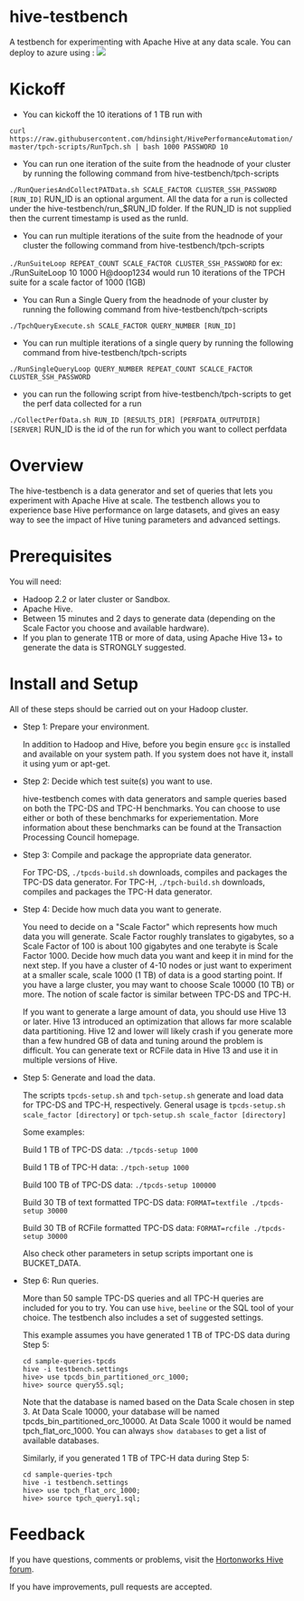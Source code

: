 hive-testbench
==============

A testbench for experimenting with Apache Hive at any data scale. You can deploy to azure using :
<a href="https://portal.azure.com/#create/Microsoft.Template/uri/https%3A%2F%2Fraw.githubusercontent.com%2Fhdinsight%2FHivePerformanceAutomation%2Fmaster%2Fazure%2Fazuredeploy.json" target="_blank">
    <img src="http://azuredeploy.net/deploybutton.png"/>
</a>

Kickoff
=======
* You can kickoff the 10 iterations of 1 TB run with

``curl https://raw.githubusercontent.com/hdinsight/HivePerformanceAutomation/master/tpch-scripts/RunTpch.sh | bash 1000 PASSWORD 10 ``

* You can run one iteration of the suite from the headnode of your cluster by running the following command from hive-testbench/tpch-scripts

``./RunQueriesAndCollectPATData.sh SCALE_FACTOR CLUSTER_SSH_PASSWORD [RUN_ID]``
RUN_ID is an optional argument. All the data for a run is collected under the hive-testbench/run_$RUN_ID folder. If the RUN_ID is not supplied then the current timestamp is used as the runId.

* You can run multiple iterations of the suite from the headnode of your cluster the following command from hive-testbench/tpch-scripts

``./RunSuiteLoop REPEAT_COUNT SCALE_FACTOR CLUSTER_SSH_PASSWORD``
for ex: ./RunSuiteLoop 10 1000 H@doop1234
would run 10 iterations of the TPCH suite for a scale factor of 1000 (1GB)

* You can Run a Single Query from the headnode of your cluster by running the following command from hive-testbench/tpch-scripts

``./TpchQueryExecute.sh SCALE_FACTOR QUERY_NUMBER [RUN_ID]``

* You can run multiple iterations of a single query by running the following command from hive-testbench/tpch-scripts

``./RunSingleQueryLoop QUERY_NUMBER REPEAT_COUNT SCALCE_FACTOR CLUSTER_SSH_PASSWORD``

* you can run the following script from hive-testbench/tpch-scripts to get the perf data collected for a run 

 ``./CollectPerfData.sh RUN_ID [RESULTS_DIR] [PERFDATA_OUTPUTDIR] [SERVER]``
RUN_ID is the id of the run for which you want to collect perfdata

Overview
========

The hive-testbench is a data generator and set of queries that lets you experiment with Apache Hive at scale. The testbench allows you to experience base Hive performance on large datasets, and gives an easy way to see the impact of Hive tuning parameters and advanced settings.

Prerequisites
=============

You will need:
* Hadoop 2.2 or later cluster or Sandbox.
* Apache Hive.
* Between 15 minutes and 2 days to generate data (depending on the Scale Factor you choose and available hardware).
* If you plan to generate 1TB or more of data, using Apache Hive 13+ to generate the data is STRONGLY suggested.

Install and Setup
=================

All of these steps should be carried out on your Hadoop cluster.

- Step 1: Prepare your environment.

  In addition to Hadoop and Hive, before you begin ensure ```gcc``` is installed and available on your system path. If you system does not have it, install it using yum or apt-get.

- Step 2: Decide which test suite(s) you want to use.

  hive-testbench comes with data generators and sample queries based on both the TPC-DS and TPC-H benchmarks. You can choose to use either or both of these benchmarks for experiementation. More information about these benchmarks can be found at the Transaction Processing Council homepage.

- Step 3: Compile and package the appropriate data generator.

  For TPC-DS, ```./tpcds-build.sh``` downloads, compiles and packages the TPC-DS data generator.
  For TPC-H, ```./tpch-build.sh``` downloads, compiles and packages the TPC-H data generator.

- Step 4: Decide how much data you want to generate.

  You need to decide on a "Scale Factor" which represents how much data you will generate. Scale Factor roughly translates to gigabytes, so a Scale Factor of 100 is about 100 gigabytes and one terabyte is Scale Factor 1000. Decide how much data you want and keep it in mind for the next step. If you have a cluster of 4-10 nodes or just want to experiment at a smaller scale, scale 1000 (1 TB) of data is a good starting point. If you have a large cluster, you may want to choose Scale 10000 (10 TB) or more. The notion of scale factor is similar between TPC-DS and TPC-H.

  If you want to generate a large amount of data, you should use Hive 13 or later. Hive 13 introduced an optimization that allows far more scalable data partitioning. Hive 12 and lower will likely crash if you generate more than a few hundred GB of data and tuning around the problem is difficult. You can generate text or RCFile data in Hive 13 and use it in multiple versions of Hive.

- Step 5: Generate and load the data.

  The scripts ```tpcds-setup.sh``` and ```tpch-setup.sh``` generate and load data for TPC-DS and TPC-H, respectively. General usage is ```tpcds-setup.sh scale_factor [directory]``` or ```tpch-setup.sh scale_factor [directory]```

  Some examples:

  Build 1 TB of TPC-DS data: ```./tpcds-setup 1000```

  Build 1 TB of TPC-H data: ```./tpch-setup 1000```

  Build 100 TB of TPC-DS data: ```./tpcds-setup 100000```

  Build 30 TB of text formatted TPC-DS data: ```FORMAT=textfile ./tpcds-setup 30000```

  Build 30 TB of RCFile formatted TPC-DS data: ```FORMAT=rcfile ./tpcds-setup 30000```
  
  Also check other parameters in setup scripts important one is BUCKET_DATA.

- Step 6: Run queries.

  More than 50 sample TPC-DS queries and all TPC-H queries are included for you to try. You can use ```hive```, ```beeline``` or the SQL tool of your choice. The testbench also includes a set of suggested settings.

  This example assumes you have generated 1 TB of TPC-DS data during Step 5:

  	```
  	cd sample-queries-tpcds
  	hive -i testbench.settings
  	hive> use tpcds_bin_partitioned_orc_1000;
  	hive> source query55.sql;
  	```

  Note that the database is named based on the Data Scale chosen in step 3. At Data Scale 10000, your database will be named tpcds_bin_partitioned_orc_10000. At Data Scale 1000 it would be named tpch_flat_orc_1000. You can always ```show databases``` to get a list of available databases.

  Similarly, if you generated 1 TB of TPC-H data during Step 5:

  	```
  	cd sample-queries-tpch
  	hive -i testbench.settings
  	hive> use tpch_flat_orc_1000;
  	hive> source tpch_query1.sql;
  	```

Feedback
========

If you have questions, comments or problems, visit the [Hortonworks Hive forum](http://hortonworks.com/community/forums/forum/hive/).

If you have improvements, pull requests are accepted.
